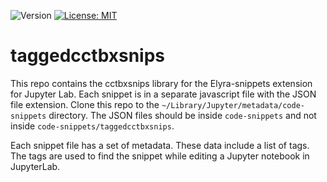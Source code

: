 ![Version](https://img.shields.io/static/v1?label=bayesian-data-analysis-voice-in&message=0.1&color=brightcolor)
[![License: MIT](https://img.shields.io/badge/License-MIT-blue.svg)](https://opensource.org/licenses/MIT)


# taggedcctbxsnips

This repo contains the cctbxsnips library for the Elyra-snippets extension for Jupyter Lab.
Each snippet is in a separate javascript file with the JSON file extension.
Clone this repo to the `~/Library/Jupyter/metadata/code-snippets` directory.
The JSON files should be inside `code-snippets` and not inside `code-snippets/taggedcctbxsnips`. 

Each snippet file has a set of metadata.
These data include a list of tags.
The tags are used to find the snippet while editing a Jupyter notebook in JupyterLab.
